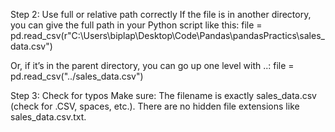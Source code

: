 Step 2: Use full or relative path correctly
If the file is in another directory, you can give the full path in your Python script like this:
file = pd.read_csv(r"C:\Users\biplap\Desktop\Code\Pandas\pandasPractics\sales_data.csv")

Or, if it’s in the parent directory, you can go up one level with ..:
file = pd.read_csv("../sales_data.csv")

Step 3: Check for typos
Make sure:
The filename is exactly sales_data.csv (check for .CSV, spaces, etc.).
There are no hidden file extensions like sales_data.csv.txt.
